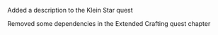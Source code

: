 Added a description to the Klein Star quest

Removed some dependencies in the Extended Crafting quest chapter
